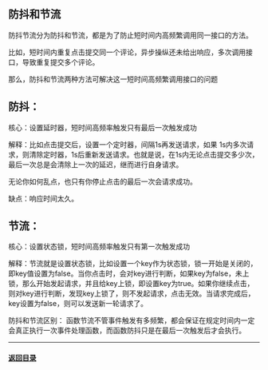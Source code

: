 ## 防抖和节流

防抖节流分为防抖和节流，都是为了防止短时间内高频繁调用同一接口的方法。

比如，短时间内重复点击提交同一个评论，异步操纵还未给出响应，多次调用接口，导致重复提交多个评论。

那么，防抖和节流两种方法可解决这一短时间高频繁调用接口的问题

## 防抖：

核心：设置延时器，短时间高频率触发只有最后一次触发成功

解释：比如点击提交后，设置一个定时器，间隔1s再发送请求，如果 1s内多次请求，则清除定时器，1s后重新发送请求。也就是说，在1s内无论点击提交多少次，最后一次总是会清除上一次的延迟，继而进行自身请求。

无论你如何乱点，也只有你停止点击的最后一次会请求成功。

缺点：响应时间太久。

## 节流：

核心：设置状态锁，短时间高频率触发只有第一次触发成功

解释：节流就是设置状态锁，比如设置一个key作为状态锁，锁一开始是关闭的，即key值设置为false。当你点击时，会对key进行判断，如果key为false，未上锁，那么开始发起请求，并且给key上锁，即设置key为true。如果你继续点击，则对key进行判断，发现key上锁了，则不发起请求，点击无效。当请求完成后，key设置为false，则可以发送新一轮请求了。

防抖和节流区别：
函数节流不管事件触发有多频繁，都会保证在规定时间内一定会真正执行一次事件处理函数，而函数防抖只是在最后一次触发后才会执行。

---

#### [返回目录](./)


